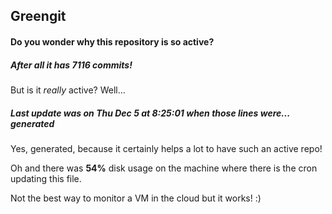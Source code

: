 ## Greengit

#### Do you wonder why this repository is so active?

##### After all it has 7116 commits!

But is it *really* active? Well...

##### Last update was on Thu Dec 5 at 8:25:01 when those lines were... generated

Yes, generated, because it certainly helps a lot to have such an active repo!

Oh and there was **54%** disk usage on the machine
where there is the cron updating this file.

Not the best way to monitor a VM in the cloud but it works! :)
